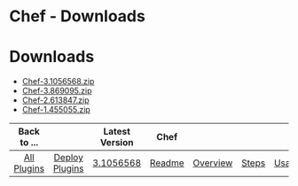 
Chef - Downloads
================

# Downloads

- [Chef-3.1056568.zip](https://raw.githubusercontent.com/UrbanCode/IBM-UCD-PLUGINS/main/files/Chef/Chef-3.1056568.zip)
- [Chef-3.869095.zip](https://raw.githubusercontent.com/UrbanCode/IBM-UCD-PLUGINS/main/files/Chef/Chef-3.869095.zip)
- [Chef-2.613847.zip](https://raw.githubusercontent.com/UrbanCode/IBM-UCD-PLUGINS/main/files/Chef/Chef-2.613847.zip)
- [Chef-1.455055.zip](https://raw.githubusercontent.com/UrbanCode/IBM-UCD-PLUGINS/main/files/Chef/Chef-1.455055.zip)

|Back to ...||Latest Version|Chef ||||
| :---: | :---: | :---: | :---: | :---: | :---: | :---: |
|[All Plugins](../../index.md)|[Deploy Plugins](../README.md)|[3.1056568](https://raw.githubusercontent.com/UrbanCode/IBM-UCD-PLUGINS/main/files/Chef/Chef-3.1056568.zip)|[Readme](README.md)|[Overview](overview.md)|[Steps](steps.md)|[Usage](usage.md)|
